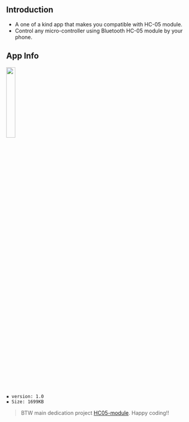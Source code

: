 ## Introduction

* A one of a kind app that makes you compatible with HC-05 module.
* Control any micro-controller using Bluetooth HC-05 module by your phone.

## App Info

<img src="https://raw.githubusercontent.com/mdtamimcpp/HC05-module/master/App%20for%20HC-05%20Bluetooth%20Connections%20with%20Controlling%20AC%20loads.jpg" width="22%" alt=""/>

```
▪ version: 1.0
▪ Size: 1699KB
```

> BTW main dedication project [HC05-module](https://github.com/mdtamimcpp/HC05-module). Happy coding!!
